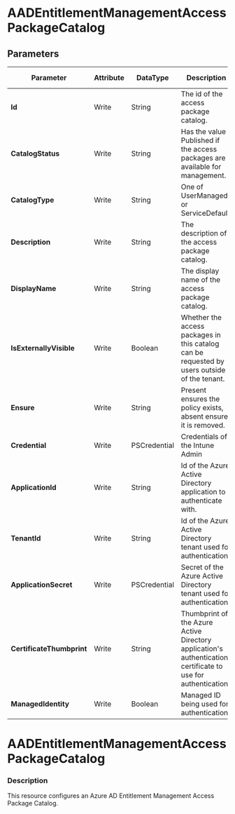 ﻿# AADEntitlementManagementAccessPackageCatalog

## Parameters

| Parameter | Attribute | DataType | Description | Allowed Values |
| --- | --- | --- | --- | --- |
| **Id** | Write | String | The id of the access package catalog. ||
| **CatalogStatus** | Write | String | Has the value Published if the access packages are available for management. ||
| **CatalogType** | Write | String | One of UserManaged or ServiceDefault. |UserManaged, ServiceDefault|
| **Description** | Write | String | The description of the access package catalog. ||
| **DisplayName** | Write | String | The display name of the access package catalog. ||
| **IsExternallyVisible** | Write | Boolean | Whether the access packages in this catalog can be requested by users outside of the tenant. ||
| **Ensure** | Write | String | Present ensures the policy exists, absent ensures it is removed. |Present, Absent|
| **Credential** | Write | PSCredential | Credentials of the Intune Admin ||
| **ApplicationId** | Write | String | Id of the Azure Active Directory application to authenticate with. ||
| **TenantId** | Write | String | Id of the Azure Active Directory tenant used for authentication. ||
| **ApplicationSecret** | Write | PSCredential | Secret of the Azure Active Directory tenant used for authentication. ||
| **CertificateThumbprint** | Write | String | Thumbprint of the Azure Active Directory application's authentication certificate to use for authentication. ||
| **ManagedIdentity** | Write | Boolean | Managed ID being used for authentication. ||


# AADEntitlementManagementAccessPackageCatalog

### Description

This resource configures an Azure AD Entitlement Management Access Package Catalog.



